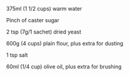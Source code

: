 375ml (1 1/2 cups) warm water

Pinch of caster sugar

2 tsp (7g/1 sachet) dried yeast

600g (4 cups) plain flour, plus extra for dusting

1 tsp salt

60ml (1/4 cup) olive oil, plus extra for brushing

